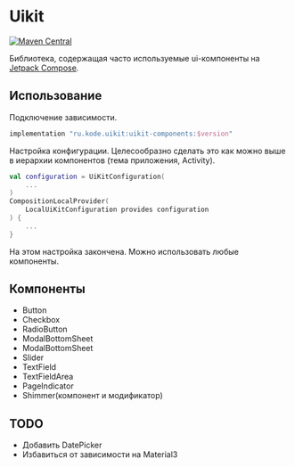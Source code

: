 # Uikit

[![Maven Central][mavenbadge-svg]][mavencentral]

Библиотека, содержащая часто используемые ui-компоненты на [Jetpack Compose](https://developer.android.com/compose).

## Использование

Подключение зависимости.
```groovy
implementation "ru.kode.uikit:uikit-components:$version"
```
Настройка конфигурации. Целесообразно сделать это как можно выше в иерархии компонентов (тема приложения, Activity).
```kotlin
val configuration = UiKitConfiguration(
    ...
)
CompositionLocalProvider(
    LocalUiKitConfiguration provides configuration
) {
    ...
}
```
На этом настройка закончена. Можно использовать любые компоненты.

## Компоненты
- Button
- Checkbox
- RadioButton
- ModalBottomSheet
- ModalBottomSheet
- Slider
- TextField
- TextFieldArea
- PageIndicator
- Shimmer(компонент и модификатор)

## TODO
- Добавить DatePicker
- Избавиться от зависимости на Material3

[mavenbadge-svg]: https://maven-badges.herokuapp.com/maven-central/ru.kode.uikit/uikit-components/badge.svg
[mavencentral]: https://mvnrepository.com/artifact/ru.kode.uikit/uikit-components